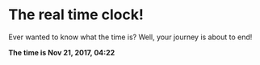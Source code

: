 # The real time clock!

Ever wanted to know what the time is? Well, your journey is about to end!

**The time is Nov 21, 2017, 04:22**